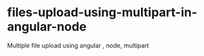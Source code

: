 # files-upload-using-multipart-in-angular-node
Multiple file upload using angular , node, multipart
